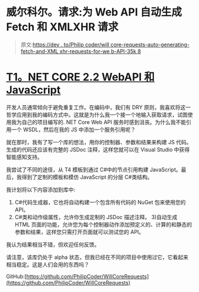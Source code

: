 # 威尔科尔。请求:为 Web API 自动生成 Fetch 和 XMLXHR 请求

> 原文:[https://dev . to/Philip coder/will core-requests-auto-generating-fetch-and-XML xhr-requests-for-we b-API-35k 8](https://dev.to/philipcoder/willcore-requests-auto-generating-fetch-and-xmlxhr-requests-for-web-api-35k8)

# [T1。NET CORE 2.2 WebAPI 和 JavaScript](#net-core-22-webapi-and-javascript)

开发人员通常倾向于避免重复工作。在编码中，我们有 DRY 原则，我喜欢将这一哲学应用到我的编码方式中。这就是为什么我一个接一个地输入获取请求，试图使用我为自己的项目编写的. NET Core Web API 服务时感到沮丧。为什么我不能引用一个 WSDL，然后在我的 JS 中添加一个服务引用呢？

就在那时，我有了写一个库的想法，用你的控制器、参数和结果来构建 JS 代码。生成的代码还应该有完整的 JSDoc 注释，这样您就可以在 Visual Studio 中获得智能感知支持。

我尝试了不同的途径，从 T4 模板到通过 C#中的节点引用构建 JavaScript。最后，我得到了定制的模板和模仿 JavaScript 的分层 C#类结构。

我计划将以下内容添加到库中:
1) C#代码生成器，它也将自动构建一个包含所有代码的 NuGet 包来使用您的 API。
2) C#类和动作级属性，允许你生成定制的 JSDoc 描述注释。
3)自动生成 HTML 页面的功能，允许您为每个控制器动作添加预定义的、计算的和静态的参数和结果，这样您只需打开页面就可以测试您的 API。

我认为结果相当不错，但欢迎任何反馈。

请注意，该库仍处于 alpha 状态，但我已经在不同的项目中使用过它，它看起来相当稳定。这是人们会用的东西吗？

GitHub:[https://github.com/PhilipCoder/WillCoreRequests](https://github.com/PhilipCoder/WillCoreRequests)